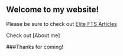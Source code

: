 ## Welcome to my website!
Please be sure to check out [Elite FTS Articles](https://www.elitefts.com/)

Check out [About me]

###Thanks for coming! 
